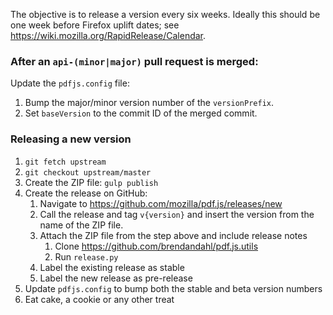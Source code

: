 The objective is to release a version every six weeks. Ideally this should be one week before Firefox uplift dates; see https://wiki.mozilla.org/RapidRelease/Calendar.

### After an `api-(minor|major)` pull request is merged:

Update the `pdfjs.config` file:

1. Bump the major/minor version number of the `versionPrefix`.
1. Set `baseVersion` to the commit ID of the merged commit.

### Releasing a new version

1. `git fetch upstream`
1. `git checkout upstream/master`
1. Create the ZIP file: `gulp publish`
1. Create the release on GitHub:
    1. Navigate to https://github.com/mozilla/pdf.js/releases/new
    1. Call the release and tag `v{version}` and insert the version from the name of the ZIP file.
    1. Attach the ZIP file from the step above and include release notes
        1. Clone https://github.com/brendandahl/pdf.js.utils
        2. Run `release.py`
    1. Label the existing release as stable
    1. Label the new release as pre-release
1. Update `pdfjs.config` to bump both the stable and beta version numbers
1. Eat cake, a cookie or any other treat